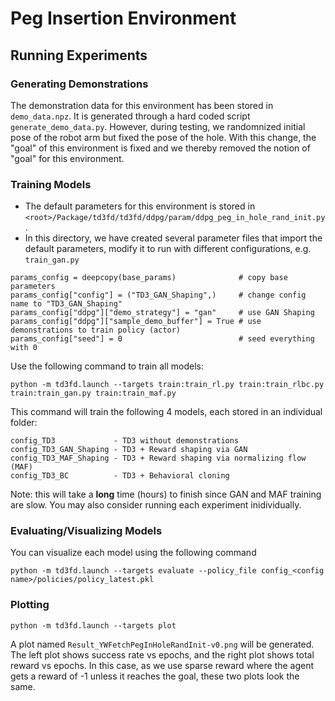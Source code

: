 # Peg Insertion Environment

## Running Experiments

### Generating Demonstrations
The demonstration data for this environment has been stored in `demo_data.npz`. It is generated through a hard coded script `generate_demo_data.py`. However, during testing, we randomnized initial pose of the robot arm but fixed the pose of the hole. With this change, the "goal" of this environment is fixed and we thereby removed the notion of "goal" for this environment.

### Training Models
- The default parameters for this environment is stored in `<root>/Package/td3fd/td3fd/ddpg/param/ddpg_peg_in_hole_rand_init.py`.
- In this directory, we have created several parameter files that import the default parameters, modify it to run with different configurations, e.g. `train_gan.py`
```
params_config = deepcopy(base_params)              # copy base parameters
params_config["config"] = ("TD3_GAN_Shaping",)     # change config name to "TD3_GAN_Shaping"
params_config["ddpg"]["demo_strategy"] = "gan"     # use GAN Shaping
params_config["ddpg"]["sample_demo_buffer"] = True # use demonstrations to train policy (actor)
params_config["seed"] = 0                          # seed everything with 0
```
Use the following command to train all models:
```
python -m td3fd.launch --targets train:train_rl.py train:train_rlbc.py train:train_gan.py train:train_maf.py
```
This command will train the following 4 models, each stored in an individual folder:
```
config_TD3             - TD3 without demonstrations
config_TD3_GAN_Shaping - TD3 + Reward shaping via GAN
config_TD3_MAF_Shaping - TD3 + Reward shaping via normalizing flow (MAF)
config_TD3_BC          - TD3 + Behavioral cloning
```
Note: this will take a **long** time (hours) to finish since GAN and MAF training are slow. You may also consider running each experiment inidividually.

### Evaluating/Visualizing Models
You can visualize each model using the following command
```
python -m td3fd.launch --targets evaluate --policy_file config_<config name>/policies/policy_latest.pkl
```

### Plotting
```
python -m td3fd.launch --targets plot
```
A plot named `Result_YWFetchPegInHoleRandInit-v0.png` will be generated.
The left plot shows success rate vs epochs, and the right plot shows total reward vs epochs. In this case, as we use sparse reward where the agent gets a reward of -1 unless it reaches the goal, these two plots look the same.